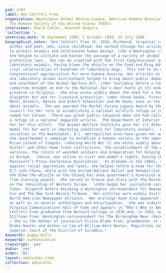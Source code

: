 ```yaml
---
pid: in03
label: Ann Cottrell Free
organization: Washington Animal Rescue League, American Humane Association (AHA),
  The Humane Society of the United States (HSUS)
interviewer: David Cantor, Kenneth Shapiro
'collection ': 
interview_date: 30 September 1999, 1 October 1999, 25 July 2000
biographical_notes: "Ann Cottrell Free (b. 1916, Richmond, Virginia) is a journalist,
  author and poet, who, since childhood, has worked through her writings and actions
  to protect animals and unfortunate human beings. \nAs a Washington correspondent
  she helped to initiate and hasten the passage of a variety of animal and environmental
  protective laws.  She can be credited with the first Congressional action to help
  laboratory animals, having blown the whistle on the Food and Drug Administration’s
  cruel incarceration of hundreds of laboratory dogs.  This led to an unprecedented
  Congressional appropriation for more humane housing. Her articles on animal theft
  and laboratory animal mistreatment helped to bring about public demand for legislation
  and enactment of the Animal Welfare Act. \nHer testimony before a Congressional
  committee brought an end to the National Zoo’s deer hunts at its endangered species
  preserve in Virginia.  She also wrote widely about the need for a Federal Humane
  Slaughter Act and for livestock protection. \nHer three books, Forever the Wild
  Mare, Animals, Nature and Albert Schweitzer and No Room, Save in the Heart, are
  about animals.  She was awarded the Rachel Carson Legacy Award by the Rachel Carson
  Council for her role in establishing a national wildlife refuge in coastal Maine,
  named for Carson.  There was great public response when she had called for such
  a refuge in a national magazine article.  The Department of Interior also honored
  her for this effort.  The Animal Welfare Institute gave her its Albert Schweitzer
  medal for her work in improving conditions for laboratory animals.  Also, humane
  societies in the Washington, D.C. metropolitan area have given her awards.  In 1987
  she spearheaded a campaign to establish a humane society on the impoverished Puerto
  Rican island of Vieques. \nDuring World War II she wrote widely about “guns and
  butter” and other home front restrictions, the establishment of the women military
  services, the return of wounded soldiers and preparation for helping war refugees
  in Europe.  \nAlso, was active in civil and women’s rights, having chaired Eleanor
  Roosevelt’s Press Conference Association.  In Alabama in the 1960s, she spoke out
  against racial oppression and later, she helped reform a home for the blind in Washington,
  D.C.\nIn China, while with the United Nations Relief and Rehabilitation Administration,
  she blew the whistle on the Chiang Kai-shek government’s diversion of relief supplies
  from starving people.  She served in France and Italy with the Marshall Plan, reporting
  on the rebuilding of Western Europe.  \nShe began her journalism career on The Richmond
  Times- Dispatch before becoming a Washington correspondent for Newsweek, The Chicago
  Sun and The New York Herald Tribune.  Her articles were widely distributed by the
  North American Newspaper Alliance.  Her writings have also appeared in many magazines
  as well as in several anthologies and encyclopedias.  She was inducted into the
  Virginia Communications Hall of Fame and appears in “Who’s Who in America”. \nAnn
  Cottrell Free graduated from Barnard College in 1938 and, in 1950, married James
  Stillman Free, Washington correspondent for The Birmingham News (deceased, 1996).
  \ She is the mother of journalist Elissa Blake Free, grandmother of student Amanda
  Blake Nooter and mother-in-law of William Ward Nooter, Magistrate Judge for the
  Superior Court of the District of Columbia."
keyword1: puppy mills
keyword2: euthanization
transcript: 'yes'
audio: 'yes'
order: '02'
layout: advocates_item
collection: advocates
---
```

